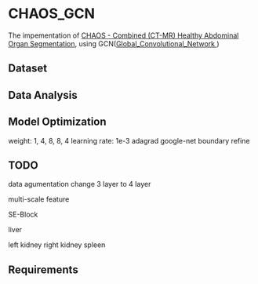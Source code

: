 # CHAOS_GCN

The impementation of [CHAOS - Combined (CT-MR) Healthy Abdominal Organ Segmentation](https://chaos.grand-challenge.org/), using GCN([Global_Convolutional_Network
](https://github.com/SConsul/Global_Convolutional_Network))

## Dataset

## Data Analysis

## Model Optimization

weight: 1, 4, 8, 8, 4
learning rate: 1e-3
adagrad
google-net boundary refine

## TODO

data agumentation
change 3 layer to 4 layer

multi-scale feature

SE-Block


liver

left kidney
right kidney
spleen

## Requirements
